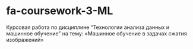 # fa-coursework-3-ML
Курсовая работа по дисциплине “Технологии анализа данных и машинное обучение” на тему: «Машинное обучение в задачах сжатия изображений»
